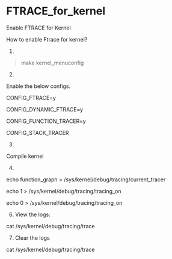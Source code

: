 # FTRACE_for_kernel
Enable FTRACE for Kernel

 How to enable Ftrace for kernel?

 1)
 > make kernel_menuconfig

 2)
 Enable the below configs.

 CONFIG_FTRACE=y
 
 CONFIG_DYNAMIC_FTRACE=y
 
 CONFIG_FUNCTION_TRACER=y
 
 CONFIG_STACK_TRACER

 3)
 Compile kernel

 4)
   echo function_graph > /sys/kernel/debug/tracing/current_tracer

   echo 1 > /sys/kernel/debug/tracing/tracing_on

   echo 0 > /sys/kernel/debug/tracing/tracing_on

 6) View the logs:
    
 cat  /sys/kernel/debug/tracing/trace

 7) Clear the logs
    
 cat  /sys/kernel/debug/tracing/trace





